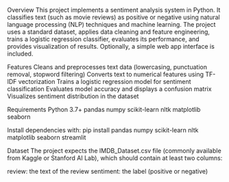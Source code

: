 Overview
This project implements a sentiment analysis system in Python. It classifies text (such as movie reviews) as positive or negative using natural language processing (NLP) techniques and machine learning. The project uses a standard dataset, applies data cleaning and feature engineering, trains a logistic regression classifier, evaluates its performance, and provides visualization of results. Optionally, a simple web app interface is included.

Features
Cleans and preprocesses text data (lowercasing, punctuation removal, stopword filtering)
Converts text to numerical features using TF-IDF vectorization
Trains a logistic regression model for sentiment classification
Evaluates model accuracy and displays a confusion matrix
Visualizes sentiment distribution in the dataset

Requirements
Python 3.7+
pandas
numpy
scikit-learn
nltk
matplotlib
seaborn

Install dependencies with:
pip install pandas numpy scikit-learn nltk matplotlib seaborn streamlit

Dataset
The project expects the IMDB_Dataset.csv file (commonly available from Kaggle or Stanford AI Lab), which should contain at least two columns:

review: the text of the review
sentiment: the label (positive or negative)
